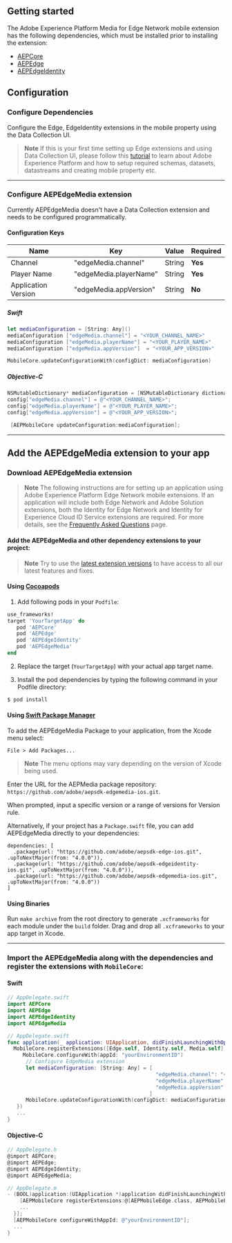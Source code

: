 ## Getting started

The Adobe Experience Platform Media for Edge Network mobile extension has the following dependencies, which must be installed prior to installing the extension:
- [AEPCore](https://github.com/adobe/aepsdk-core-ios)
- [AEPEdge](https://github.com/adobe/aepsdk-edge-ios)
- [AEPEdgeIdentity](https://github.com/adobe/aepsdk-edgeidentity-ios)

## Configuration

### Configure Dependencies
Configure the Edge, EdgeIdentity extensions in the mobile property using the Data Collection UI.

> **Note** 
> If this is your first time setting up Edge extensions and using Data Collection UI, please follow this [tutorial](https://github.com/adobe/aepsdk-edge-ios/tree/main/Documentation/Tutorials) to learn about Adobe Experience Platform and how to setup required schemas, datasets, datastreams and creating mobile property etc. 

----

### Configure AEPEdgeMedia extension
Currently AEPEdgeMedia doesn't have a Data Collection extension and needs to be configured programmatically.

#### Configuration Keys
| Name | Key | Value | Required |
| --- | --- | --- | --- |
| Channel | "edgeMedia.channel" | String | **Yes** |
| Player Name | "edgeMedia.playerName" | String | **Yes** |
| Application Version | "edgeMedia.appVersion" | String | **No** |

##### Swift 
```swift
let mediaConfiguration = [String: Any]()
mediaConfiguration ["edgeMedia.channel"] = "<YOUR_CHANNEL_NAME>"
mediaConfiguration ["edgeMedia.playerName"] = "<YOUR_PLAYER_NAME>"
mediaConfiguration ["edgeMedia.appVersion"]  = "<YOUR_APP_VERSION>"

MobileCore.updateConfigurationWith(configDict: mediaConfiguration)
 ```

##### Objective-C
```objectivec
NSMutableDictionary* mediaConfiguration = [NSMutableDictionary dictionary];
config["edgeMedia.channel"] = @"<YOUR_CHANNEL_NAME>";
config["edgeMedia.playerName"] = @"<YOUR_PLAYER_NAME>";
config["edgeMedia.appVersion"] = @"<YOUR_APP_VERSION>";

 [AEPMobileCore updateConfiguration:mediaConfiguration];
```
----

## Add the AEPEdgeMedia extension to your app

### Download AEPEdgeMedia extension

> **Note**
> The following instructions are for setting up an application using Adobe Experience Platform Edge Network mobile extensions. If an application will include both Edge Network and Adobe Solution extensions, both the Identity for Edge Network and Identity for Experience Cloud ID Service extensions are required. For more details, see the [Frequently Asked Questions](https://developer.adobe.com/client-sdks/documentation/identity-for-edge-network/faq/) page.

#### Add the AEPEdgeMedia and other dependency extensions to your project: 
> **Note** 
> Try to use the [latest extension versions](https://developer.adobe.com/client-sdks/documentation/current-sdk-versions/#ios--swift) to have access to all our latest features and fixes. 

#### Using [Cocoapods]("https://cocoapods.org/")

1. Add following pods in your `Podfile`:

  ```ruby
  use_frameworks!
  target 'YourTargetApp' do
     pod 'AEPCore'
     pod 'AEPEdge'
     pod 'AEPEdgeIdentity'
     pod 'AEPEdgeMedia'
  end
  ```

2. Replace the target (`YourTargetApp`) with your actual app target name.

3. Install the pod dependencies by typing the following command in your Podfile directory:
  ```bash
  $ pod install
  ```

#### Using [Swift Package Manager](https://github.com/apple/swift-package-manager)

To add the AEPEdgeMedia Package to your application, from the Xcode menu select:

`File > Add Packages...`

> **Note** 
>  The menu options may vary depending on the version of Xcode being used.

Enter the URL for the AEPMedia package repository: `https://github.com/adobe/aepsdk-edgemedia-ios.git`.

When prompted, input a specific version or a range of versions for Version rule.

Alternatively, if your project has a `Package.swift` file, you can add AEPEdgeMedia directly to your dependencies:

```
dependencies: [
  .package(url: "https://github.com/adobe/aepsdk-edge-ios.git", .upToNextMajor(from: "4.0.0")),
  .package(url: "https://github.com/adobe/aepsdk-edgeidentity-ios.git", .upToNextMajor(from: "4.0.0")),
  .package(url: "https://github.com/adobe/aepsdk-edgemedia-ios.git", .upToNextMajor(from: "4.0.0"))
]
```

#### Using Binaries

Run `make archive` from the root directory to generate `.xcframeworks` for each module under the `build` folder. Drag and drop all `.xcframeworks` to your app target in Xcode.

----

### Import the AEPEdgeMedia along with the dependencies and register the extensions with `MobileCore`:

#### Swift
  ```swift
  // AppDelegate.swift
  import AEPCore
  import AEPEdge
  import AEPEdgeIdentity
  import AEPEdgeMedia
  ```

  ```swift
  // AppDelegate.swift
  func application(_ application: UIApplication, didFinishLaunchingWithOptions launchOptions: [UIApplication.LaunchOptionsKey: Any]?) -> Bool {
    MobileCore.registerExtensions([Edge.self, Identity.self, Media.self], {
       MobileCore.configureWith(appId: "yourEnvironmentID")
        // Configure EdgeMedia extension
        let mediaConfiguration: [String: Any] = [
                                                  "edgeMedia.channel": "<YOUR_CHANNEL_NAME>", 
                                                  "edgeMedia.playerName": "<YOUR_PLAYER_NAME>", 
                                                  "edgeMedia.appVersion": "<YOUR_APP_VERSION>"
                                                ]
        MobileCore.updateConfigurationWith(configDict: mediaConfiguration)
     })
     ...
  }
  ```

#### Objective-C
  ```objectivec
  // AppDelegate.h
  @import AEPCore;
  @import AEPEdge;
  @import AEPEdgeIdentity;
  @import AEPEdgeMedia;
  ```

  ```objectivec
  // AppDelegate.m
  - (BOOL)application:(UIApplication *)application didFinishLaunchingWithOptions:(NSDictionary *)launchOptions {
      [AEPMobileCore registerExtensions:@[AEPMobileEdge.class, AEPMobileEdgeIdentity.class, AEPMobileEdgeMedia.class] completion:^{
      ...
    }];
    [AEPMobileCore configureWithAppId: @"yourEnvironmentID"];
    ...
  }
  ```
